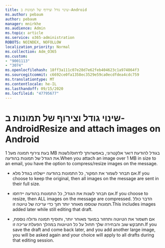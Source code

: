 ```yaml
---
title: שינוי גודל וצירוף של תמונות ב-Android
ms.author: pebaum
author: pebaum
manager: mnirkhe
ms.audience: Admin
ms.topic: article
ms.service: o365-administration
ROBOTS: NOINDEX, NOFOLLOW
localization_priority: Normal
ms.collection: Adm_O365
ms.custom:
- "9001113"
- "3074"
ms.openlocfilehash: 18ff3a111c07e28d7e62feb404623c1a974864f3
ms.sourcegitcommit: c6692ce0fa1358ec3529e59ca0ecdfdea4cdc759
ms.translationtype: MT
ms.contentlocale: he-IL
ms.lasthandoff: 09/15/2020
ms.locfileid: "47795677"
---
```

# <a name="resize-and-attach-images-on-android"></a><span data-ttu-id="57207-102">שינוי גודל וצירוף של תמונות ב-Android</span><span class="sxs-lookup"><span data-stu-id="57207-102">Resize and attach images on Android</span></span>

<span data-ttu-id="57207-103">בעת צירוף תמונה מעל 1 MB בגודל להודעת דואר אלקטרוני, באפשרותך לדחוס/לשנות את הגודל של תמונות בהודעה.</span><span class="sxs-lookup"><span data-stu-id="57207-103">When you attach an image over 1 MB in size to an email, you have the option to compress/resize images on the message.</span></span>
 
- <span data-ttu-id="57207-104">אם תבחר לשמור את המקור, כל התמונות בהודעה יישלחו בגודל מלא.</span><span class="sxs-lookup"><span data-stu-id="57207-104">If you choose to keep the original, then all images on the message are sent in their full size.</span></span>
 
- <span data-ttu-id="57207-105">אם תבחר לשנות את הגודל, כל התמונות בהודעה יידחסו.</span><span class="sxs-lookup"><span data-stu-id="57207-105">If you choose to resize, then ALL images on the message are compressed.</span></span>  <span data-ttu-id="57207-106">הדבר כולל תמונות שנוספו מאוחר יותר תוך כדי עריכה של טיוטה זו.</span><span class="sxs-lookup"><span data-stu-id="57207-106">This includes images added later while still editing that draft.</span></span>
 
- <span data-ttu-id="57207-107">אם תשמור את הטיוטה ותחזור במועד מאוחר יותר, ותוסיף תמונה גדולה נוספת, תתבקש שוב והבחירה שלך תחול על כל הטיוטות במהלך הפעלת עריכה זו.</span><span class="sxs-lookup"><span data-stu-id="57207-107">If you save the draft and come back later, and you add another large image, you will be asked again and your choice will apply to all drafts during that editing session.</span></span>
 
